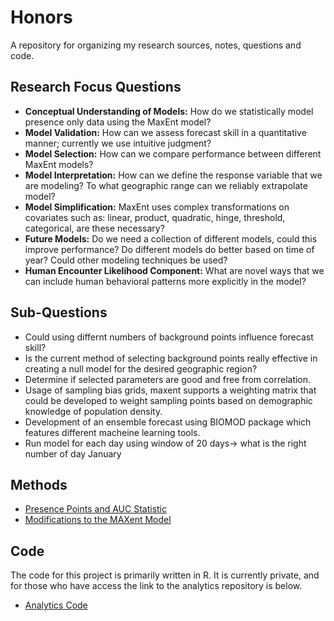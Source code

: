 # Honors

A repository for organizing my research sources, notes, questions and code.


## Research Focus Questions
* **Conceptual Understanding of Models:** How do we statistically model presence only data using the MaxEnt model? 
* **Model Validation:** How can we assess forecast skill in a quantitative manner; currently we use intuitive judgment?  
* **Model Selection:** How can we compare performance between different MaxEnt models?
* **Model Interpretation:** How can we define the response variable that we are modeling? To what geographic range can we reliably extrapolate model? 
* **Model Simplification:** MaxEnt uses complex transformations on covariates such as: linear, product, quadratic, hinge, threshold, categorical, are these necessary? 
* **Future Models:** Do we need a collection of different models, could this improve performance? Do different models do better based on time of year? Could other modeling techniques be used? 
* **Human Encounter Likelihood Component:** What are novel ways that we can include human behavioral patterns more explicitly in the model? 

## Sub-Questions

* Could using differnt numbers of background points influence forecast skill?
* Is the current method of selecting background points really effective in creating a null model for the desired geographic region?
* Determine if selected parameters are good and free from correlation.
* Usage of sampling bias grids, maxent supports a weighting matrix that could be developed to weight sampling points based on demographic knowledge of population density.
* Development of an ensemble forecast using BIOMOD package which features different macheine learning tools.
* Run model for each day using window of 20 days-> what is the right number of day January 


## Methods

- [Presence Points and AUC Statistic](https://github.com/victoriachistolini/Honors/wiki/Experiment-1:----Basic-Model-Optimizations#part-1--presence-points-and-auc-statistic)
- [Modifications to the MAXent Model](https://github.com/victoriachistolini/Honors/wiki/Modifications-to-MaxEnt)

## Code

The code for this project is primarily written in R. It is currently private, and for those who have access the link to the analytics repository is below.

- [Analytics Code](https://github.com/BigelowLab/tickcast-analyses)